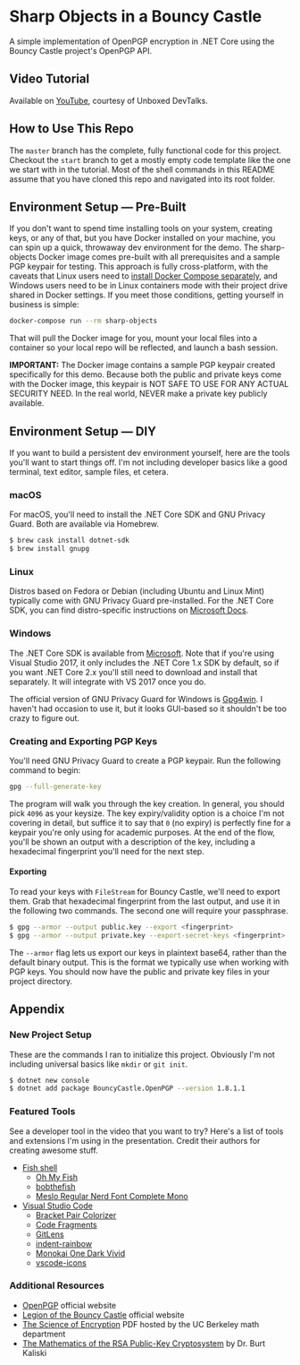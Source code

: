 # Sharp Objects in a Bouncy Castle
A simple implementation of OpenPGP encryption in .NET Core using the Bouncy Castle project's OpenPGP API.

## Video Tutorial
Available on [YouTube](https://youtu.be/HhbrdOlD-Pg), courtesy of Unboxed DevTalks.

## How to Use This Repo
The `master` branch has the complete, fully functional code for this project. Checkout the `start` branch to get a mostly empty code template like the one we start with in the tutorial. Most of the shell commands in this README assume that you have cloned this repo and navigated into its root folder.

## Environment Setup — Pre-Built
If you don't want to spend time installing tools on your system, creating keys, or any of that, but you have Docker installed on your machine, you can spin up a quick, throwaway dev environment for the demo. The sharp-objects Docker image comes pre-built with all prerequisites and a sample PGP keypair for testing. This approach is fully cross-platform, with the caveats that Linux users need to [install Docker Compose separately](https://docs.docker.com/compose/install/), and Windows users need to be in Linux containers mode with their project drive shared in Docker settings. If you meet those conditions, getting yourself in business is simple:
```sh
docker-compose run --rm sharp-objects
```

That will pull the Docker image for you, mount your local files into a container so your local repo will be reflected, and launch a bash session.

**IMPORTANT:** The Docker image contains a sample PGP keypair created specifically for this demo. Because both the public and private keys come with the Docker image, this keypair is NOT SAFE TO USE FOR ANY ACTUAL SECURITY NEED. In the real world, NEVER make a private key publicly available.

## Environment Setup — DIY
If you want to build a persistent dev environment yourself, here are the tools you'll want to start things off. I'm not including developer basics like a good terminal, text editor, sample files, et cetera.

### macOS
For macOS, you'll need to install the .NET Core SDK and GNU Privacy Guard. Both are available via Homebrew.
```sh
$ brew cask install dotnet-sdk
$ brew install gnupg
```

### Linux
Distros based on Fedora or Debian (including Ubuntu and Linux Mint) typically come with GNU Privacy Guard pre-installed. For the .NET Core SDK, you can find distro-specific instructions on [Microsoft Docs](https://docs.microsoft.com/en-us/dotnet/core/linux-prerequisites).

### Windows
The .NET Core SDK is available from [Microsoft](https://www.microsoft.com/net/download/windows/build). Note that if you're using Visual Studio 2017, it only includes the .NET Core 1.x SDK by default, so if you want .NET Core 2.x you'll still need to download and install that separately. It will integrate with VS 2017 once you do.

The official version of GNU Privacy Guard for Windows is [Gpg4win](https://www.gpg4win.org). I haven't had occasion to use it, but it looks GUI-based so it shouldn't be too crazy to figure out.

### Creating and Exporting PGP Keys
You'll need GNU Privacy Guard to create a PGP keypair. Run the following command to begin:
```sh
gpg --full-generate-key
```

The program will walk you through the key creation. In general, you should pick `4096` as your keysize. The key expiry/validity option is a choice I'm not covering in detail, but suffice it to say that `0` (no expiry) is perfectly fine for a keypair you're only using for academic purposes. At the end of the flow, you'll be shown an output with a description of the key, including a hexadecimal fingerprint you'll need for the next step.

#### Exporting
To read your keys with `FileStream` for Bouncy Castle, we'll need to export them. Grab that hexadecimal fingerprint from the last output, and use it in the following two commands. The second one will require your passphrase.
```sh
$ gpg --armor --output public.key --export <fingerprint>
$ gpg --armor --output private.key --export-secret-keys <fingerprint>
```

The `--armor` flag lets us export our keys in plaintext base64, rather than the default binary output. This is the format we typically use when working with PGP keys. You should now have the public and private key files in your project directory.

## Appendix
### New Project Setup
These are the commands I ran to initialize this project. Obviously I'm not including universal basics like `mkdir` or `git init`.
```sh
$ dotnet new console
$ dotnet add package BouncyCastle.OpenPGP --version 1.8.1.1
```

### Featured Tools
See a developer tool in the video that you want to try? Here's a list of tools and extensions I'm using in the presentation. Credit their authors for creating awesome stuff.
- [Fish shell](https://fishshell.com)
  - [Oh My Fish](https://github.com/oh-my-fish/oh-my-fish)
  - [bobthefish](https://github.com/oh-my-fish/theme-bobthefish)
  - [Meslo Regular Nerd Font Complete Mono](https://github.com/ryanoasis/nerd-fonts/tree/master/patched-fonts/Meslo)
- [Visual Studio Code](https://code.visualstudio.com)
  - [Bracket Pair Colorizer](https://marketplace.visualstudio.com/items?itemName=CoenraadS.bracket-pair-colorizer)
  - [Code Fragments](https://marketplace.visualstudio.com/items?itemName=markvincze.code-fragments)
  - [GitLens](https://marketplace.visualstudio.com/items?itemName=eamodio.gitlens)
  - [indent-rainbow](https://marketplace.visualstudio.com/items?itemName=oderwat.indent-rainbow)
  - [Monokai One Dark Vivid](https://marketplace.visualstudio.com/items?itemName=ashpowell.monokai-one-dark-vivid)
  - [vscode-icons](https://marketplace.visualstudio.com/items?itemName=robertohuertasm.vscode-icons)

### Additional Resources
- [OpenPGP](https://www.openpgp.org) official website
- [Legion of the Bouncy Castle](https://bouncycastle.org) official website
- [The Science of Encryption](https://math.berkeley.edu/~kpmann/encryption.pdf) PDF hosted by the UC Berkeley math department
- [The Mathematics of the RSA Public-Key Cryptosystem](http://www.mathaware.org/mam/06/Kaliski.pdf) by Dr. Burt Kaliski
